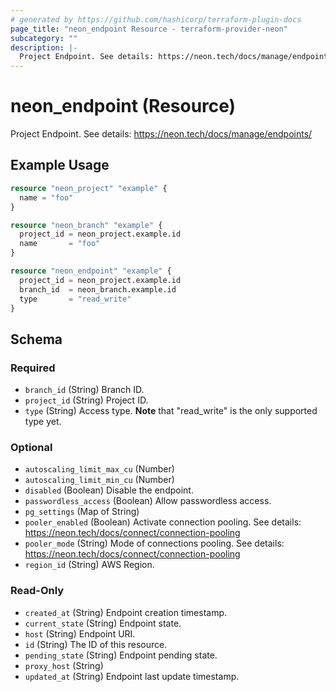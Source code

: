 ```yaml
---
# generated by https://github.com/hashicorp/terraform-plugin-docs
page_title: "neon_endpoint Resource - terraform-provider-neon"
subcategory: ""
description: |-
  Project Endpoint. See details: https://neon.tech/docs/manage/endpoints/
---
```


# neon_endpoint (Resource)

Project Endpoint. See details: https://neon.tech/docs/manage/endpoints/

## Example Usage

```terraform
resource "neon_project" "example" {
  name = "foo"
}

resource "neon_branch" "example" {
  project_id = neon_project.example.id
  name       = "foo"
}

resource "neon_endpoint" "example" {
  project_id = neon_project.example.id
  branch_id  = neon_branch.example.id
  type       = "read_write"
}
```

<!-- schema generated by tfplugindocs -->
## Schema

### Required

- `branch_id` (String) Branch ID.
- `project_id` (String) Project ID.
- `type` (String) Access type. **Note** that "read_write" is the only supported type yet.

### Optional

- `autoscaling_limit_max_cu` (Number)
- `autoscaling_limit_min_cu` (Number)
- `disabled` (Boolean) Disable the endpoint.
- `passwordless_access` (Boolean) Allow passwordless access.
- `pg_settings` (Map of String)
- `pooler_enabled` (Boolean) Activate connection pooling.
See details: https://neon.tech/docs/connect/connection-pooling
- `pooler_mode` (String) Mode of connections pooling.
See details: https://neon.tech/docs/connect/connection-pooling
- `region_id` (String) AWS Region.

### Read-Only

- `created_at` (String) Endpoint creation timestamp.
- `current_state` (String) Endpoint state.
- `host` (String) Endpoint URI.
- `id` (String) The ID of this resource.
- `pending_state` (String) Endpoint pending state.
- `proxy_host` (String)
- `updated_at` (String) Endpoint last update timestamp.


